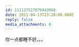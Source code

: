 ```yaml
---
id: 111137527879443968
date: 2011-04-13T23:28:00.000Z
reply: false
media_attachments: 0
---
```


你一点都睡不好。。。 ​​​​

